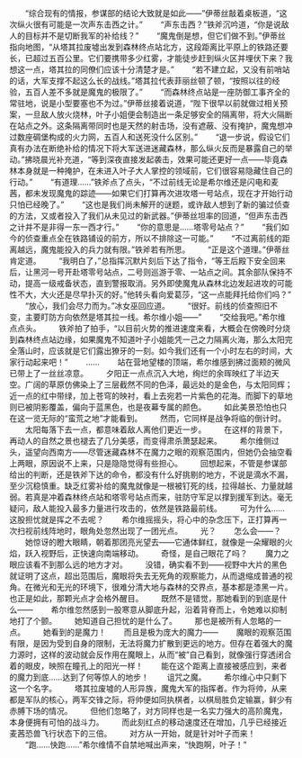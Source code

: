 　　“综合现有的情报，参谋部的结论大致就是如此——”伊蒂丝敲着桌板道，“这次纵火很有可能是一次声东击西之计。”
　　“声东击西？”铁斧沉吟道，“你是说敌人的目标并不是切断我军的补给线？”
　　“魔鬼倒是想，但它们做不到。”伊蒂丝指向地图，“从塔其拉废墟出发到森林终点站北方，这段距离比平原上的铁路还要长，已超过五百公里。它们要携带多少红雾，才能徒步赶到纵火区并埋伏下来？我想这一点，塔其拉的同僚们应该十分清楚才是。”
　　“若不建立起，又没有前哨站的话，大军支撑不起这么长的战线。”塔其拉代表菲丽丝顿了顿，“按照以往的经验，五百人差不多就是魔鬼的极限了。”
　　“而森林终点站是一座防御工事齐全的常驻地，说是小型要塞也不为过。”伊蒂丝接着说道，“陛下很早以前就做过相关预案，一旦敌人放火烧林，叶子小姐便会制造出一条足够安全的隔离带，将大火隔断在站点之外。这条隔离带同时也是天然的射击场，没有遮蔽、没有掩护，魔鬼想冲过数座碉堡构成的火力网，五百人和送死没什么区别。”
　　“退一步说，假设它们真有办法在断绝补给的情况下将大军送进迷藏森林，那么纵火反而是暴露自己的举动。”拂晓晨光补充道，“等到深夜直接发起袭击，效果可能还更好一点——毕竟森林本身就是一种掩护，在未进入叶子大人掌控的领域前，它们很容易隐藏住自己的行动。”
　　“有道理……”铁斧点了点头，“不过前线无论是希尔维还是闪电和麦茜，都未发现魔鬼的踪迹——如果它们打算再次进攻塔一号站点，现在才开始行动只怕已经晚了。”
　　“这也是我们尚未解开的谜题，或许敌人想到了新的骗过侦查的方法，又或者投入了我们从未见过的新武器。”伊蒂丝坦率的回道，“但声东击西之计并不是非得一东一西才行。”
　　“你的意思是……塔零号站点？”
　　“我们如今的侦查重点全在铁路铺设的前方，所以不排除这一可能。”
　　“不过离前线的距离越远，魔鬼能投入的兵力就有限。”铁斧若有所思。
　　“正是这个道理。”伊蒂丝肯定道。
　　“我明白了，”总指挥沉默片刻后下达了指令，“等王后殿下安全回来后，让黑河一号开赴塔零号站点，二号则巡游于零、一站点之间。其余部队保持不动，提高一级戒备状态，直到警报取消。另外即使魔鬼从森林北边发起进攻的可能性不大，大火还是尽早扑灭的好。”他转头看向爱葛莎，“这一点能拜托给你们吗？”
　　“放心，我们会尽力而为。”冰女巫回应道。
　　“很好。前线的侦查照旧不变，主要盯防方向依然是塔其拉一线。希尔维小姐——”
　　“交给我吧。”希尔维点点头。
　　铁斧拍了拍手，“以目前火势的推进速度来看，大概会在傍晚时分烧到森林终点站边缘，如果魔鬼不知道叶子小姐能凭一己之力隔离火海，那么太阳完全落山时，应该就是它们露出獠牙的一刻。如今我们还有一个小时左右的时间，大家行动起来吧！”
　　……
　　站在营地望楼的顶端，希尔维感到拂过面颊的微风已带上了一丝丝凉意。
　　夕阳正一点点沉入大地，绚烂的余晖映红了半边天空。广阔的草原仿佛染上了三层截然不同的色泽，最远处的是金色，与太阳同辉；近一点的红中带绿，加上苍穹的映衬，看上去宛若一片紫色的花海。而脚下的草地则已被阴影覆盖，偏向于蓝黑色，也是夜幕专属的颜色。
　　如此美景恐怕也只在这一览无际的“蛮荒之地”才能看到。
　　然而，它同样是战争将临的倒计时。
　　太阳每落下去一点，都意味着敌人离他们更近一步。
　　在这样的背景下，再动人的自然之景也褪去了几分美感，而变得肃杀萧瑟起来。
　　希尔维侧过头，遥望向西南方——尽管迷藏森林不在魔力之眼的观察范围内，但她仍会抽空看上两眼，原因说不上来，只是隐隐觉得有些担心。
　　回想起来，不管是参谋部给出的判断，还是铁斧下达的命令，都没有什么好挑剔的地方，不说是滴水不漏，至少沉稳慎重。缺乏红雾补给的魔鬼就像是一根被钉死的线，拉得越长、力量就越弱。若真是冲着森林终点站和塔零号站点而来，驻防守军足以撑到援军到达。毫无疑问，敌人能投入最多力量进行攻击的，依然是铁路最前线。
　　可为什么……这股担忧就是挥之不去呢？
　　希尔维摇摇头，将心中的杂念压下，正打算再一次扫视前线阵地时，眼角处忽然出现了一团光点。
　　光？
　　怎么会——？
　　她惊讶的瞪大眼睛，朝着那团亮光望去——它通体鲜红，就像是一朵耀眼的火焰，跃入视野后，正快速向南端移动。
　　奇怪，是自己眼花了吗？
　　魔力之眼应该看不到那么远的地方才对。
　　没错，确实看不到——视野中大片的黑色就证明了这点，超出范围后，魔眼将失去无死角的观察能力，从而退缩成普通的视角。在微光和无光的环境下，很难分清大地与森林的交界点，基本都是漆黑一片。也正是如此，那颗光点才会格外醒目。
　　既然不是错觉，那她看到的到底是什么——
　　希尔维忽然感到一股寒意从脚底升起，沿着背脊而上，令她难以抑制地打了个颤。
　　她知道自己担忧的是什么了。
　　那也是被所有人忽略的一点。
　　她看到的是魔力！
　　而且是极为庞大的魔力——
　　魔眼的观察范围有限，是因为受到自身的限制，无法将魔力扩散到更远的地方。但存在着强大的魔力源时，这样的波动就会反作用在魔眼上，从而“被”自己看到，就像强行穿透闭合着的眼皮，映照在瞳孔上的阳光一样！
　　能在这个距离上直接被感应到，来者的魔力到底……达到了何等惊人的地步！
　　诅咒之魔。
　　希尔维心中只剩下这一个名字。
　　塔其拉废墟的人形异族，魔鬼大军的指挥者。作为将帅，从来都是军队的核心，两军交锋之际，将帅便如同执棋者，以棋局胜负定输赢，鲜少有赤膊下场的情况。
　　但他们忽略了，对方同样也是一名实力强大的高阶魔鬼，本身便拥有可怕的战斗力。
　　而此刻红点的移动速度还在增加，几乎已经接近麦茜恐兽飞行状态下的三倍。
　　对方从一开始，就是针对叶子而来！
　　“跑……快跑……”希尔维情不自禁地喊出声来，“快跑啊，叶子！”